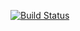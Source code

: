 [![Build Status](https://travis-ci.org/mipt-cs-on-cpp/course-site.svg?branch=master)](https://travis-ci.org/mipt-cs-on-cpp/course-site)
